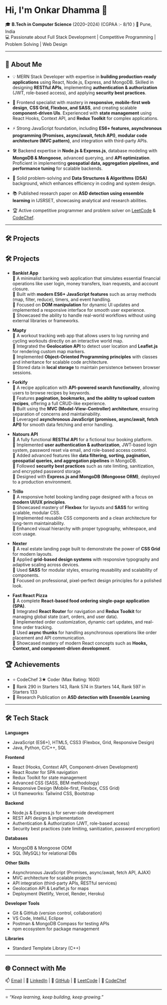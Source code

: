 # Hi, I'm Onkar Dhamma 👋  

🎓 **B.Tech in Computer Science** (2020–2024)  (CGPAA :- 8/10  )
📍 Pune, India  
💻 Passionate about Full Stack Development | Competitive Programming | Problem Solving  | Web Design 

---
## 🚀 About Me  

- 💡 MERN Stack Developer with expertise in **building production-ready applications** using React, Node.js, Express, and MongoDB. Skilled in designing **RESTful APIs**, implementing **authentication & authorization** (JWT, role-based access), and applying **security best practices**.  

- 🎨 Frontend specialist with mastery in **responsive, mobile-first web design**, **CSS Grid, Flexbox, and SASS**, and creating scalable **component-driven UIs**. Experienced with **state management** using React Hooks, Context API, and **Redux Toolkit** for complex applications.  

- ⚡ Strong JavaScript foundation, including **ES6+ features, asynchronous programming (Promises, async/await, fetch API)**, **modular code architecture (MVC pattern)**, and integration with third-party APIs.  

- 🛠 Backend expertise in **Node.js & Express.js**, database modeling with **MongoDB & Mongoose**, advanced querying, and **API optimization**. Proficient in implementing **geospatial data, aggregation pipelines, and performance tuning** for scalable backends.  

- 📘 Solid problem-solving and **Data Structures & Algorithms (DSA)** background, which enhances efficiency in coding and system design.  

- 📚 Published research paper on **ASD detection using ensemble learning** in IJSRSET, showcasing analytical and research abilities.  

- 🏆 Active competitive programmer and problem solver on [LeetCode](https://leetcode.com/u/onkar_dh32/) & [CodeChef](https://www.codechef.com/users/onkar_dh32).  


---



## 🛠 Projects  
## 🛠 Projects  

- **Bankist App**  
  🔹 A minimalist banking web application that simulates essential financial operations like user login, money transfers, loan requests, and account closure.  
  🔹 Built with **modern ES6+ JavaScript features** such as array methods (map, filter, reduce), timers, and event handling.  
  🔹 Focused on **DOM manipulation** for dynamic UI updates and implemented a responsive interface for smooth user experience.  
  🔹 Showcased the ability to handle real-world workflows without using external libraries or frameworks.  

- **Mapty**  
  🔹 A workout tracking web app that allows users to log running and cycling workouts directly on an interactive world map.  
  🔹 Integrated the **Geolocation API** to detect user location and **Leaflet.js** for rendering custom map markers.  
  🔹 Implemented **Object-Oriented Programming principles** with classes and inheritance for scalable code architecture.  
  🔹 Stored data in **local storage** to maintain persistence between browser sessions.  

- **Forkify**  
  🔹 A recipe application with **API-powered search functionality**, allowing users to browse recipes by keywords.  
  🔹 Features **pagination, bookmarks, and the ability to upload custom recipes**, offering a full CRUD-like experience.  
  🔹 Built using the **MVC (Model-View-Controller) architecture**, ensuring separation of concerns and maintainability.  
  🔹 Leveraged **asynchronous JavaScript (promises, async/await, fetch API)** for smooth data fetching and error handling.  

- **Natours API**  
  🔹 A fully functional **RESTful API** for a fictional tour booking platform.  
  🔹 Implemented **user authentication & authorization**, JWT-based login system, password reset via email, and role-based access control.  
  🔹 Added advanced features like **data filtering, sorting, pagination, geospatial queries, and aggregation pipelines** in MongoDB.  
  🔹 Followed **security best practices** such as rate limiting, sanitization, and encrypted password storage.  
  🔹 Designed with **Express.js and MongoDB (Mongoose ORM)**, deployed to a production environment.  

- **Trillo**  
  🔹 A responsive hotel booking landing page designed with a focus on **modern UI/UX principles**.  
  🔹 Showcased mastery of **Flexbox** for layouts and **SASS** for writing scalable, modular CSS.  
  🔹 Implemented reusable CSS components and a clean architecture for long-term maintainability.  
  🔹 Enhanced visual hierarchy with proper typography, whitespace, and icon usage.  

- **Nexter**  
  🔹 A real estate landing page built to demonstrate the power of **CSS Grid** for modern layouts.  
  🔹 Applied **grid-based design systems** with responsive typography and adaptive scaling across devices.  
  🔹 Used **SASS** for modular styles, ensuring reusability and scalability of components.  
  🔹 Focused on professional, pixel-perfect design principles for a polished look.  

- **Fast React Pizza**  
  🔹 A complete **React-based food ordering single-page application (SPA)**.  
  🔹 Integrated **React Router** for navigation and **Redux Toolkit** for managing global state (cart, orders, and user data).  
  🔹 Implemented order customization, dynamic cart updates, and real-time order tracking.  
  🔹 Used **async thunks** for handling asynchronous operations like order placement and API communication.  
  🔹 Showcased mastery of modern React concepts such as **Hooks, Context, and component-driven development**.  


## 🏆 Achievements  
- ⭐ CodeChef 3★ Coder (Max Rating: 1600)  
- 🥇 Rank 290 in Starters 143, Rank 574 in Starters 144, Rank 597 in Starters 133  
- 📄 Research Publication on **ASD detection with Ensemble Learning**  

---

## 🛠 Tech Stack  


**Languages**  
- JavaScript (ES6+), HTML5, CSS3 (Flexbox, Grid, Responsive Design)  
- Java, Python, C/C++, SQL  

**Frontend**  
- React (Hooks, Context API, Component-driven Development)  
- React Router for SPA navigation  
- Redux Toolkit for state management  
- Advanced CSS (SASS, BEM methodology)  
- Responsive Design (Mobile-first, Flexbox, CSS Grid)  
- UI frameworks: Tailwind CSS, Bootstrap  

**Backend**  
- Node.js & Express.js for server-side development  
- REST API design & implementation  
- Authentication & Authorization (JWT, role-based access)  
- Security best practices (rate limiting, sanitization, password encryption)  

**Databases**  
- MongoDB & Mongoose ODM  
- SQL (MySQL) for relational DBs  

**Other Skills**  
- Asynchronous JavaScript (Promises, async/await, fetch API, AJAX)  
- MVC architecture for scalable projects  
- API integration (third-party APIs, RESTful services)  
- Geolocation API & Leaflet.js for maps  
- Deployment (Netlify, Vercel, Render, Heroku)  

**Developer Tools**  
- Git & GitHub (version control, collaboration)  
- VS Code, IntelliJ, Eclipse  
- Postman & MongoDB Compass for testing APIs  
- npm ecosystem for package management  

**Libraries**  
- Standard Template Library (C++)  

---

## 🌐 Connect with Me  
📫 [Email](mailto:onkardhamma18@gmail.com) | 📱 [LinkedIn](https://www.linkedin.com/in/onkar-dhamma-b2136b256/) | 🔗 [GitHub](https://github.com/onkardh32) | 🔗 [LeetCode](https://leetcode.com/u/onkar_dh32/) | 🔗 [CodeChef](https://www.codechef.com/users/onkar_dh32)  

---
⭐ *“Keep learning, keep building, keep growing.”*  
